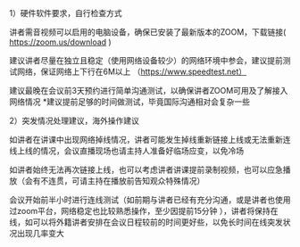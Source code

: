 1）硬件软件要求，自行检查方式

讲者需音视频可以启用的电脑设备，确保已安装了最新版本的ZOOM，下载链接( https://zoom.us/download ) 

建议讲者尽量在独立且稳定（使用网络设备较少）的网络环境中参会，建议提前测试网络，保证网络上下行在6M以上 （https://www.speedtest.net）

建议最晚在会议前3天预约进行简单沟通测试，以确保讲者ZOOM可用及了解接入网络情况      *建议提前足够的时间做测试，毕竟国际沟通相对会复杂一些

2）突发情况处理建议，海外操作建议

如讲者在讲课中出现网络掉线情况，讲者可能发生掉线重新链接上线或无法重新连线上线的情况，会议直播现场也请主持人准备好临场应变，以免冷场

如讲者始终无法再次链接上线，也可以考虑讲者讲课提前录制视频，也可以应急播放（会有不连贯，可请主持在播放前告知观众特殊情况）

会议开始前半小时进行连线测试（如前期与讲者已经有充分沟通，或是讲者也使用过zoom平台，网络稳定也比较熟悉操作，至少因提前15分钟 ），讲者将保持在线，如可以将外籍讲者安排在会议日程较前的时间更好些，以免长时间在线突发状况出现几率变大  



